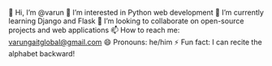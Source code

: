 👋 Hi, I’m @varun
👀 I’m interested in Python web development
🌱 I’m currently learning Django and Flask
💞️ I’m looking to collaborate on open-source projects and web applications
📫 How to reach me: varungaitglobal@gmail.com
😄 Pronouns: he/him
⚡ Fun fact: I can recite the alphabet backward!


